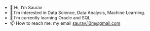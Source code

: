 - 👋 Hi, I’m Saurav
- 👀 I’m interested in Data Science, Data Analysis, Machine Learning.
- 🌱 I’m currently learning Oracle and SQL
- 📫 How to reach me: my email saurav.10m@gmail.com

<!---
sauravpokharel1/sauravpokharel1 is a ✨ special ✨ repository because its `README.md` (this file) appears on your GitHub profile.
You can click the Preview link to take a look at your changes.
--->
